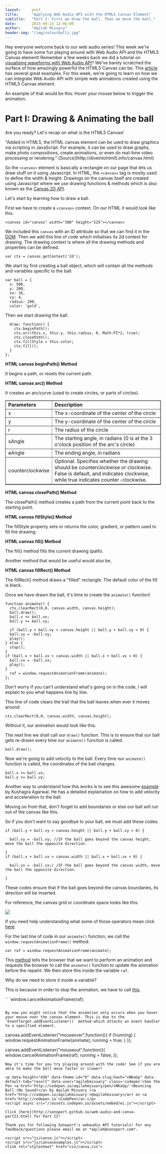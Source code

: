 ```yaml
---
layout:     post
title:      "Applying Web Audio API with the HTML5 Canvas Element"
subtitle:   "Part I: First we draw the ball. Then we move the ball."
date:       2015-09-23 12:05:00
author:     "Aqilah Misuary"
header-img: "/img/colourballz.jpg"
---
```

Hey everyone welcome back to our web audio series! This week we're going to have some fun playing around with Web Audio API and the HTML5 Canvas element! Remember a few weeks back we did a tutorial on [visualising waveforms with Web Audio API](http://sonoport.github.io/visualising-waveforms-with-web-audio.html)? We've barely scratched the surface of how amazingly powerful the HTML5 Canvas can be. This [article](http://artatm.com/2012/01/23-truly-amazing-and-unbelievable-html5-canvas-and-javascript-experiments/) has several great examples. For this week, we're going to learn on how we can integrate Web Audio API with simple web animations created using the HTML5 Canvas element. 

An example of that would be this: Hover your mouse below to trigger the animation.

<div class="canvas"><canvas id="canvas" width="800" height="523"></canvas></div>

<p><h1>Part I: Drawing & Animating the ball</h1></p>

Are you ready? Let's recap on what is the HTML5 Canvas!

</h4>"Added in HTML5, the HTML canvas element can be used to draw graphics via scripting in JavaScript. For example, it can be used to draw graphs, make photo compositions, create animations, or even do real-time video processing or rendering."</h4> 
[Source](http://diveintohtml5.info/canvas.html)

So the `<canvas>` element is basically a rectangle on our page that lets us draw stuff on it using Javascript. In HTML, the `<canvas>` tag is mostly used to define the width & height. Drawings on the canvas itself are created using Javascript where we use drawing functions & methods which is also known as the [Canvas 2D API](http://www.w3.org/TR/2dcontext/). 

Let's start by learning how to draw a ball.

First we have to create a `<canvas>` context. On our HTML it would look like this.

```
<canvas id="canvas" width="300" height="225"></canvas>
```

We included this `canvas` with an ID attribute so that we can find it in the [DOM](http://www.w3.org/DOM/). Then we add this line of code which initialises its 2d context for drawing. The drawing context is where all the drawing methods and properties can be defined.

```
var ctx = canvas.getContext('2d');
```

We start by first creating a ball object, which will contain all the methods and variables specific to the ball.

```
var ball = {
  x: 500,
  y: 200,
  vx: 16,
  vy: 4,
  radius: 200,
  color: 'gold',
```
Then we start drawing the ball.

```
  draw: function() {
    ctx.beginPath();
    ctx.arc(this.x, this.y, this.radius, 0, Math.PI*2, true);
    ctx.closePath();
    ctx.fillStyle = this.color;
    ctx.fill();
  }
};
```
**<span>HTML canvas beginPath() Method</span>**

It begins a path, or resets the current path.

**<span>HTML canvas arc() Method</span>**

It creates an arc/curve (used to create circles, or parts of circles).

<table border="1" style="width:100%">
   <tr>
    <td><b>Parameters</b></td>
    <td><b>Description</b></td>
  </tr>
  <tr>
    <td>x</td>
    <td>The x-coordinate of the center of the circle</td>
  </tr>
  <tr>
    <td>y</td>
    <td>The y-coordinate of the center of the circle</td>
  </tr>
  <tr>
    <td>r</td>
    <td>The radius of the circle</td>
  </tr>
  <tr>
    <td>sAngle</td>
    <td>The starting angle, in radians (0 is at the 3 o'clock position of the arc's circle)</td>
  </tr>
  <tr>
    <td>eAngle</td>
    <td>The ending angle, in radians</td>
  </tr>
  <tr>
    <td>counterclockwise</td>
    <td>Optional. Specifies whether the drawing should be counterclockwise or clockwise. False is default, and indicates clockwise, while true indicates counter-clockwise.</td>
  </tr>
</table>

**<span>HTML canvas closePath() Method</span>**

The closePath() method creates a path from the current point back to the starting point.

**<span>HTML canvas fillStyle() Method</span>**

The fillStyle property sets or returns the color, gradient, or pattern used to fill the drawing.

**<span>HTML canvas fill() Method</span>**

The fill() method fills the current drawing (path).

Another method that would be useful would also be,

**<span>HTML canvas fillRect() Method</span>**

The fillRect() method draws a "filled" rectangle. The default color of the fill is black.

Once we have drawn the ball, it's time to create the `animate()` function!

```
function animate() {
  ctx.clearRect(0,0, canvas.width, canvas.height);
  ball.draw();
  ball.x += ball.vx;
  ball.y += ball.vy;

  if (ball.y + ball.vy > canvas.height || ball.y + ball.vy < 0) {
  ball.vy = -ball.vy;
  play();
} else {
  stop();
}
if (ball.x + ball.vx > canvas.width || ball.x + ball.vx < 0) {
  ball.vx = -ball.vx;
  play();
}
  raf = window.requestAnimationFrame(animate);
};
```
Don't worry if you can't understand what's going on in the code, I will explain to you what happens line by line.

This line of code clears the trail that the ball leaves when ever it moves around. 

```
ctx.clearRect(0,0, canvas.width, canvas.height);
```

Without it, our animation would look like this.

<div class="canvas"><canvas id="canvas3" width="800" height="523"></canvas></div>

The next line we shall call our `draw()` function. This is to ensure that our ball gets re-drawn every time our `animate()` function is called.

```
ball.draw();
```

Now we're going to add velocity to the ball. Every time our `animate()` function is called, the coordinates of the ball changes. 

```
ball.x += ball.vx;
ball.y += ball.vy;
```

Another way to understand how this works is to see this awesome [example](http://cssdeck.com/labs/lets-make-a-bouncing-ball-in-html5-canvas) by Kushagra Agarwal. He has a detailed explaination on how to add velocity and acceleration to the ball.  

Moving on from that, don't forget to add boundaries or else our ball will run out of the canvas like this. 

<div class="canvas"><canvas id="canvas4" width="800" height="523"></canvas></div>

So if you don't want to say goodbye to your ball, we must add these codes.

```
if (ball.y + ball.vy > canvas.height || ball.y + ball.vy < 0) {

  ball.vy = -ball.vy; //IF the ball goes beyond the canvas height, move the ball the opposite direction.

} 
if (ball.x + ball.vx > canvas.width || ball.x + ball.vx < 0) {

  ball.vx = -ball.vx;/ /IF the ball goes beyond the canvas width, move the ball the opposite direction.

}
```

These codes ensure that if the ball goes beyond the canvas boundaries, its direction will be inverted.

For reference, the canvas grid or coordinate space looks like this.

<img src="/img/canvascoordinates.png"> 

If you need help understanding what some of those operators mean click [here](http://www.tutorialspoint.com/computer_programming/computer_programming_operators.htm).

For the last line of code in our `animate()` function, we call the `window.requestAnimationFrame()` method. 

```
var raf = window.requestAnimationFrame(animate);
```

This [method](https://developer.mozilla.org/en-US/docs/Web/API/window/requestAnimationFrame) tells the browser that we want to perform an animation and requests the browser to call the `animate()` function to update the animation before the repaint. We then store this inside the variable `raf`. 

Why do we need to store it inside a variable?

This is because in order to stop the animation, we have to call [this](https://developer.mozilla.org/en-US/docs/Web/API/Window/cancelAnimationFrame).

``
`window.cancelAnimationFrame(raf);
```

By now you might notice that the animation only occurs when you hover your mouse over the canvas element. This is due to the `EventTarget.addEventListener()` method which attachs an event handler to a specified element.

```
canvas.addEventListener("mouseover",function(){
  if (!running) {
    window.requestAnimationFrame(animate);
    running = true;
  }
});

canvas.addEventListener("mouseout",function(){
  window.cancelAnimationFrame(raf);
  running = false;
});
```
Now it's time for you try playing around with the code! See if you are able to make the ball move faster or slower!

<p data-height="436" data-theme-id="0" data-slug-hash="vNKaGp" data-default-tab="result" data-user="aqilahmisuary" class='codepen'>See the Pen <a href='http://codepen.io/aqilahmisuary/pen/vNKaGp/'>Bouncing Ball (No Sound)</a> by Aqilah Misuary (<a href='http://codepen.io/aqilahmisuary'>@aqilahmisuary</a>) on <a href='http://codepen.io'>CodePen</a>.</p>
<script async src="//assets.codepen.io/assets/embed/ei.js"></script>

Click [here](http://sonoport.github.io/web-audio-and-canva-partII.html) for Part II!

Thank you for following Sonoport's webaudio API tutorials! For any feedback/questions please email me at *aqilah@sonoport.com*.

<script src="js/canva.js"></script>
<script src="js/canvasexamples.js"></script>
<link rel="stylesheet" href="css/canva.css">


















